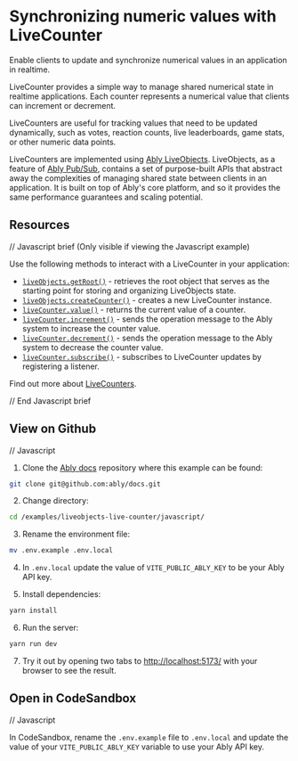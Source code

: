 # Synchronizing numeric values with LiveCounter

Enable clients to update and synchronize numerical values in an application in realtime.

LiveCounter provides a simple way to manage shared numerical state in realtime applications. Each counter represents a numerical value that clients can increment or decrement.

LiveCounters are useful for tracking values that need to be updated dynamically, such as votes, reaction counts, live leaderboards, game stats, or other numeric data points.

LiveCounters are implemented using [Ably LiveObjects](https://ably.com/docs/liveobjects). LiveObjects, as a feature of [Ably Pub/Sub](https://ably.com/docs/products/channels), contains a set of purpose-built APIs that abstract away the complexities of managing shared state between clients in an application. It is built on top of Ably's core platform, and so it provides the same performance guarantees and scaling potential.

## Resources

// Javascript brief (Only visible if viewing the Javascript example)

Use the following methods to interact with a LiveCounter in your application:

* [`liveObjects.getRoot()`](https://ably.com/docs/liveobjects) - retrieves the root object that serves as the starting point for storing and organizing LiveObjects state.
* [`liveObjects.createCounter()`](https://ably.com/docs/liveobjects) - creates a new LiveCounter instance.
* [`liveCounter.value()`](https://ably.com/docs/liveobjects/livecounter) - returns the current value of a counter.
* [`liveCounter.increment()`](https://ably.com/docs/liveobjects/livecounter) - sends the operation message to the Ably system to increase the counter value.
* [`liveCounter.decrement()`](https://ably.com/docs/liveobjects/livecounter) - sends the operation message to the Ably system to decrease the counter value.
* [`liveCounter.subscribe()`](https://ably.com/docs/liveobjects/livecounter) - subscribes to LiveCounter updates by registering a listener.

Find out more about [LiveCounters](https://ably.com/docs/liveobjects/livecounter).

// End Javascript brief

## View on Github

// Javascript

1. Clone the [Ably docs](https://github.com/ably/docs) repository where this example can be found:

```sh
git clone git@github.com:ably/docs.git
```

2. Change directory:

```sh
cd /examples/liveobjects-live-counter/javascript/
```

3. Rename the environment file:

```sh
mv .env.example .env.local
```

4. In `.env.local` update the value of `VITE_PUBLIC_ABLY_KEY` to be your Ably API key.

5. Install dependencies:

```sh
yarn install
```

6. Run the server:

```sh
yarn run dev
```

7. Try it out by opening two tabs to [http://localhost:5173/](http://localhost:5173/) with your browser to see the result.

## Open in CodeSandbox

// Javascript

In CodeSandbox, rename the `.env.example` file to `.env.local` and update the value of your `VITE_PUBLIC_ABLY_KEY` variable to use your Ably API key.

